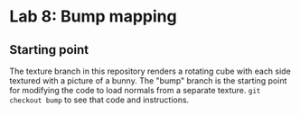 # Lab 8: Bump mapping

## Starting point

The texture branch in this repository renders a rotating cube with each side textured with a picture of a bunny. The "bump" branch is the starting point for modifying the code to load normals from a separate texture. `git checkout bump` to see that code and instructions.
